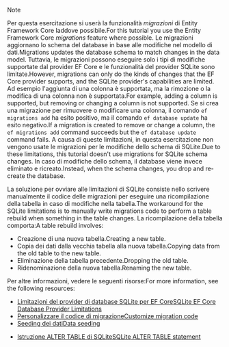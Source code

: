 
> [!NOTE]
> <span data-ttu-id="b74ea-101">Per questa esercitazione si userà la funzionalità *migrazioni* di Entity Framework Core laddove possibile.</span><span class="sxs-lookup"><span data-stu-id="b74ea-101">For this tutorial you use the Entity Framework Core *migrations* feature where possible.</span></span> <span data-ttu-id="b74ea-102">Le migrazioni aggiornano lo schema del database in base alle modifiche nel modello di dati.</span><span class="sxs-lookup"><span data-stu-id="b74ea-102">Migrations updates the database schema to match changes in the data model.</span></span> <span data-ttu-id="b74ea-103">Tuttavia, le migrazioni possono eseguire solo i tipi di modifiche supportate dal provider EF Core e le funzionalità del provider SQLite sono limitate.</span><span class="sxs-lookup"><span data-stu-id="b74ea-103">However, migrations can only do the kinds of changes that the EF Core provider supports, and the SQLite provider's capabilities are limited.</span></span> <span data-ttu-id="b74ea-104">Ad esempio l'aggiunta di una colonna è supportata, ma la rimozione o la modifica di una colonna non è supportata.</span><span class="sxs-lookup"><span data-stu-id="b74ea-104">For example, adding a column is supported, but removing or changing a column is not supported.</span></span> <span data-ttu-id="b74ea-105">Se si crea una migrazione per rimuovere o modificare una colonna, il comando `ef migrations add` ha esito positivo, ma il comando `ef database update` ha esito negativo.</span><span class="sxs-lookup"><span data-stu-id="b74ea-105">If a migration is created to remove or change a column, the `ef migrations add` command succeeds but the `ef database update` command fails.</span></span> <span data-ttu-id="b74ea-106">A causa di queste limitazioni, in questa esercitazione non vengono usate le migrazioni per le modifiche dello schema di SQLite.</span><span class="sxs-lookup"><span data-stu-id="b74ea-106">Due to these limitations, this tutorial doesn't use migrations for SQLite schema changes.</span></span> <span data-ttu-id="b74ea-107">In caso di modifiche dello schema, il database viene invece eliminato e ricreato.</span><span class="sxs-lookup"><span data-stu-id="b74ea-107">Instead, when the schema changes, you drop and re-create the database.</span></span>
>
><span data-ttu-id="b74ea-108">La soluzione per ovviare alle limitazioni di SQLite consiste nello scrivere manualmente il codice delle migrazioni per eseguire una ricompilazione della tabella in caso di modifiche nella tabella.</span><span class="sxs-lookup"><span data-stu-id="b74ea-108">The workaround for the SQLite limitations is to manually write migrations code to perform a table rebuild when something in the table changes.</span></span> <span data-ttu-id="b74ea-109">La ricompilazione della tabella comporta:</span><span class="sxs-lookup"><span data-stu-id="b74ea-109">A table rebuild involves:</span></span>
>
>* <span data-ttu-id="b74ea-110">Creazione di una nuova tabella.</span><span class="sxs-lookup"><span data-stu-id="b74ea-110">Creating a new table.</span></span>
>* <span data-ttu-id="b74ea-111">Copia dei dati dalla vecchia tabella alla nuova tabella.</span><span class="sxs-lookup"><span data-stu-id="b74ea-111">Copying data from the old table to the new table.</span></span>
>* <span data-ttu-id="b74ea-112">Eliminazione della tabella precedente.</span><span class="sxs-lookup"><span data-stu-id="b74ea-112">Dropping the old table.</span></span>
>* <span data-ttu-id="b74ea-113">Ridenominazione della nuova tabella.</span><span class="sxs-lookup"><span data-stu-id="b74ea-113">Renaming the new table.</span></span>
>
><span data-ttu-id="b74ea-114">Per altre informazioni, vedere le seguenti risorse:</span><span class="sxs-lookup"><span data-stu-id="b74ea-114">For more information, see the following resources:</span></span>
>
> * [<span data-ttu-id="b74ea-115">Limitazioni del provider di database SQLite per EF Core</span><span class="sxs-lookup"><span data-stu-id="b74ea-115">SQLite EF Core Database Provider Limitations</span></span>](/ef/core/providers/sqlite/limitations)
> * [<span data-ttu-id="b74ea-116">Personalizzare il codice di migrazione</span><span class="sxs-lookup"><span data-stu-id="b74ea-116">Customize migration code</span></span>](/ef/core/managing-schemas/migrations/#customize-migration-code)
> * [<span data-ttu-id="b74ea-117">Seeding dei dati</span><span class="sxs-lookup"><span data-stu-id="b74ea-117">Data seeding</span></span>](/ef/core/modeling/data-seeding)
  * [<span data-ttu-id="b74ea-118">Istruzione ALTER TABLE di SQLite</span><span class="sxs-lookup"><span data-stu-id="b74ea-118">SQLite ALTER TABLE statement</span></span>](https://sqlite.org/lang_altertable.html)